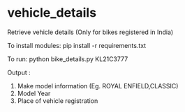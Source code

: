 # vehicle_details

Retrieve vehicle details (Only for bikes registered in India)

To install modules:
  pip install -r requirements.txt

To run:
  python bike_details.py KL21C3777


Output :
1. Make model information (Eg. ROYAL ENFIELD,CLASSIC)
2. Model Year
3. Place of vehicle registration
